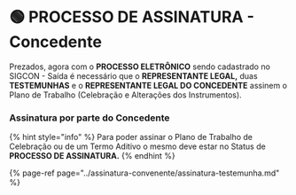 # 🟢 PROCESSO DE ASSINATURA - Concedente

Prezados, agora com o **PROCESSO ELETRÔNICO** sendo cadastrado no SIGCON - Saída é necessário que o **REPRESENTANTE LEGAL,** duas **TESTEMUNHAS** e o **REPRESENTANTE LEGAL DO CONCEDENTE** assinem o Plano de Trabalho \(Celebração e Alterações dos Instrumentos\).

### Assinatura por parte do Concedente

{% hint style="info" %}
Para poder assinar o Plano de Trabalho de Celebração ou de um Termo Aditivo o mesmo deve estar no Status de **PROCESSO DE ASSINATURA.**
{% endhint %}

{% page-ref page="../assinatura-convenente/assinatura-testemunha.md" %}



